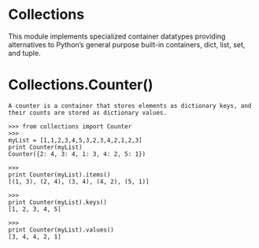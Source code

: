 # Collections
  
  This module implements specialized container datatypes providing alternatives to Python’s general purpose
  built-in containers, dict, list, set, and tuple.

# Collections.Counter()

    A counter is a container that stores elements as dictionary keys, and their counts are stored as dictionary values.

    >>> from collections import Counter
    >>> 
    myList = [1,1,2,3,4,5,3,2,3,4,2,1,2,3]
    print Counter(myList)
    Counter({2: 4, 3: 4, 1: 3, 4: 2, 5: 1})
    
    >>>
    print Counter(myList).items()
    [(1, 3), (2, 4), (3, 4), (4, 2), (5, 1)]
    
    >>> 
    print Counter(myList).keys()
    [1, 2, 3, 4, 5]
    
    >>> 
    print Counter(myList).values()
    [3, 4, 4, 2, 1]

    
